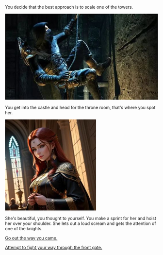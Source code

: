 You decide that the best approach is to scale one of the towers.

![Climbing](./img/thief_climbsm.jpg)

You get into the castle and head for the throne room, that's where you spot her.

![Princess](../knight/img/princesssm.jpg)

She's beautiful, you thought to yourself.  You make a sprint for her and hoist her over your shoulder.  She lets out a loud scream and gets the attention of one of the knights.

[Go out the way you came.](./ThiefScene3B.md)

[Attempt to fight your way through the front gate.](./ThiefScene3A.md)